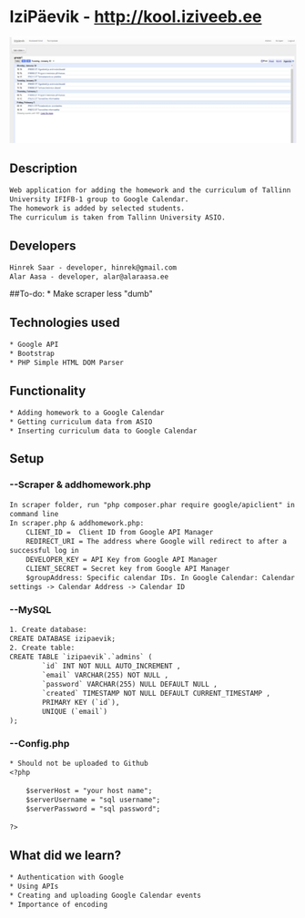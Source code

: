 # IziPäevik - http://kool.iziveeb.ee
![Izipäevik](izipaevik.jpg)
## Description
    Web application for adding the homework and the curriculum of Tallinn University IFIFB-1 group to Google Calendar.
    The homework is added by selected students.
    The curriculum is taken from Tallinn University ASIO.

## Developers
	Hinrek Saar - developer, hinrek@gmail.com
	Alar Aasa - developer, alar@alaraasa.ee

##To-do:
    * Make scraper less "dumb"

## Technologies used
    * Google API
	* Bootstrap
	* PHP Simple HTML DOM Parser

## Functionality
    * Adding homework to a Google Calendar
    * Getting curriculum data from ASIO
    * Inserting curriculum data to Google Calendar

## 

## Setup       
### --Scraper & addhomework.php
    In scraper folder, run "php composer.phar require google/apiclient" in command line
    In scraper.php & addhomework.php:
        CLIENT_ID =  Client ID from Google API Manager
        REDIRECT_URI = The address where Google will redirect to after a successful log in
        DEVELOPER_KEY = API Key from Google API Manager
        CLIENT_SECRET = Secret key from Google API Manager
        $groupAddress: Specific calendar IDs. In Google Calendar: Calendar settings -> Calendar Address -> Calendar ID

### --MySQL
    1. Create database:
    CREATE DATABASE izipaevik;
    2. Create table:
    CREATE TABLE `izipaevik`.`admins` (
            `id` INT NOT NULL AUTO_INCREMENT ,  
            `email` VARCHAR(255) NOT NULL ,  
            `password` VARCHAR(255) NULL DEFAULT NULL ,  
            `created` TIMESTAMP NOT NULL DEFAULT CURRENT_TIMESTAMP ,  
            PRIMARY KEY (`id`), 
            UNIQUE (`email`) 
    );

### --Config.php
    * Should not be uploaded to Github
    <?php
    
        $serverHost = "your host name";
        $serverUsername = "sql username";
        $serverPassword = "sql password";
    
    ?>
    
## What did we learn?
    * Authentication with Google
    * Using APIs
    * Creating and uploading Google Calendar events
    * Importance of encoding
    